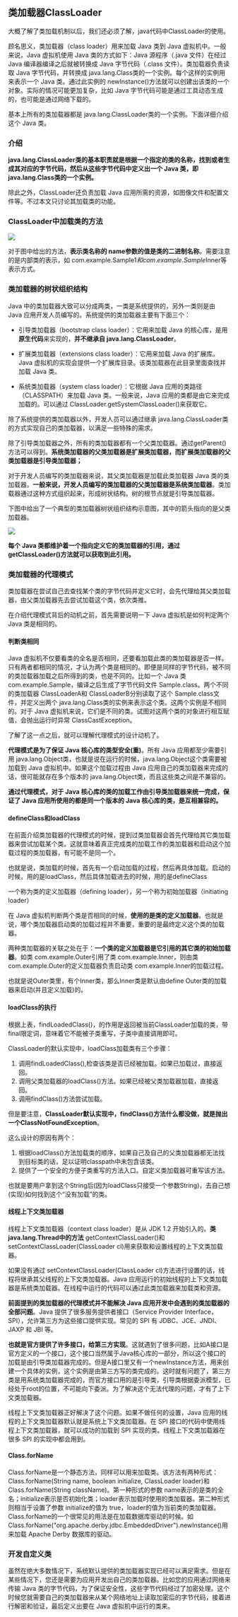 ## 类加载器ClassLoader
大概了解了类加载机制以后，我们还必须了解，java代码中ClassLoader的使用。

顾名思义，类加载器（class loader）用来加载 Java 类到 Java 虚拟机中。一般来说，Java 虚拟机使用 Java 类的方式如下：Java 源程序（.java 文件）在经过 Java 编译器编译之后就被转换成 Java 字节代码（.class 文件）。类加载器负责读取 Java 字节代码，并转换成 java.lang.Class类的一个实例。每个这样的实例用来表示一个 Java 类。通过此实例的 newInstance()方法就可以创建出该类的一个对象。实际的情况可能更加复杂，比如 Java 字节代码可能是通过工具动态生成的，也可能是通过网络下载的。

基本上所有的类加载器都是 java.lang.ClassLoader类的一个实例。下面详细介绍这个 Java 类。


### 介绍
**java.lang.ClassLoader类的基本职责就是根据一个指定的类的名称，找到或者生成其对应的字节代码，然后从这些字节代码中定义出一个 Java 类，即 java.lang.Class类的一个实例。**

除此之外，ClassLoader还负责加载 Java 应用所需的资源，如图像文件和配置文件等。不过本文只讨论其加载类的功能。

### ClassLoader中加载类的方法

![](image/classloader0.png)

对于图中给出的方法，**表示类名称的 name参数的值是类的二进制名称**。需要注意的是内部类的表示，如 com.example.Sample$1和 com.example.Sample$Inner等表示方式。

### 类加载器的树状组织结构
Java 中的类加载器大致可以分成两类，一类是系统提供的，另外一类则是由 Java 应用开发人员编写的。系统提供的类加载器主要有下面三个：

 - 引导类加载器（bootstrap class loader）：它用来加载 Java 的核心库，是用**原生代码**来实现的，**并不继承自 java.lang.ClassLoader**。

 - 扩展类加载器（extensions class loader）：它用来加载 Java 的扩展库。Java 虚拟机的实现会提供一个扩展库目录。该类加载器在此目录里面查找并加载 Java 类。

 - 系统类加载器（system class loader）：它根据 Java 应用的类路径（CLASSPATH）来加载 Java 类。一般来说，Java 应用的类都是由它来完成加载的。可以通过 ClassLoader.getSystemClassLoader()来获取它。

除了系统提供的类加载器以外，开发人员可以通过继承 java.lang.ClassLoader类的方式实现自己的类加载器，以满足一些特殊的需求。

除了引导类加载器之外，所有的类加载器都有一个父类加载器。通过getParent()方法可以得到。**系统类加载器的父类加载器是扩展类加载器，而扩展类加载器的父类加载器是引导类加载器；**

对于开发人员编写的类加载器来说，其父类加载器是加载此类加载器 Java 类的类加载器。**一般来说，开发人员编写的类加载器的父类加载器是系统类加载器**。类加载器通过这种方式组织起来，形成树状结构。树的根节点就是引导类加载器。

下图中给出了一个典型的类加载器树状组织结构示意图，其中的箭头指向的是父类加载器。

![](image/classloader1.jpg)

**每个 Java 类都维护着一个指向定义它的类加载器的引用，通过 getClassLoader()方法就可以获取到此引用。**

### 类加载器的代理模式
类加载器在尝试自己去查找某个类的字节代码并定义它时，会先代理给其父类加载器，由父类加载器先去尝试加载这个类，依次类推。

在介绍代理模式背后的动机之前，首先需要说明一下 Java 虚拟机是如何判定两个 Java 类是相同的。

#### 判断类相同

Java 虚拟机不仅要看类的全名是否相同，还要看加载此类的类加载器是否一样。只有两者都相同的情况，才认为两个类是相同的。即便是同样的字节代码，被不同的类加载器加载之后所得到的类，也是不同的。比如一个 Java 类 com.example.Sample，编译之后生成了字节代码文件 Sample.class。两个不同的类加载器 ClassLoaderA和 ClassLoaderB分别读取了这个 Sample.class文件，并定义出两个 java.lang.Class类的实例来表示这个类。这两个实例是不相同的。对于 Java 虚拟机来说，它们是不同的类。试图对这两个类的对象进行相互赋值，会抛出运行时异常 ClassCastException。

了解了这一点之后，就可以理解代理模式的设计动机了。

**代理模式是为了保证 Java 核心库的类型安全(重)**。所有 Java 应用都至少需要引用 java.lang.Object类，也就是说在运行的时候，java.lang.Object这个类需要被加载到 Java 虚拟机中。如果这个加载过程由 Java 应用自己的类加载器来完成的话，很可能就存在多个版本的 java.lang.Object类，而且这些类之间是不兼容的。

**通过代理模式，对于 Java 核心库的类的加载工作由引导类加载器来统一完成，保证了 Java 应用所使用的都是同一个版本的 Java 核心库的类，是互相兼容的。**

#### defineClass和loadClass
在前面介绍类加载器的代理模式的时候，提到过类加载器会首先代理给其它类加载器来尝试加载某个类。这就意味着真正完成类的加载工作的类加载器和启动这个加载过程的类加载器，有可能不是同一个。

也就是说，类加载的时候，首先有一个启动加载的过程，然后再具体加载。启动的时候，用的是loadClass，然后具体加载进去的时候，用的是defineClass

一个称为类的定义加载器（defining loader），另一个称为初始加载器（initiating loader）

在 Java 虚拟机判断两个类是否相同的时候，**使用的是类的定义加载器**。也就是说，哪个类加载器启动类的加载过程并不重要，重要的是最终定义这个类的加载器。

两种类加载器的关联之处在于：**一个类的定义加载器是它引用的其它类的初始加载器**。如类 com.example.Outer引用了类 com.example.Inner，则由类 com.example.Outer的定义加载器负责启动类 com.example.Inner的加载过程。

也就是说Outer类里，有个Inner类，那么Inner类是默认由define Outer类的加载器来启动(并且定义加载)的。

#### loadClass的执行
根据上表，findLoadedClass()，的作用是返回被当前ClassLoader加载的类，带final限定词，意味着它不能被子类重写，子类中直接调用即可。

ClassLoader的默认实现中，loadClass加载类有三个步骤：
1. 调用findLoadedClass(),检查该类是否已经被加载。如果已加载过，直接返回。
2. 调用父类加载器的loadClass()方法。如果已经被父类加载器加载，直接返回。
3. 调用findClass()方法尝试加载。

但是要注意，**ClassLoader默认实现中，findClass()方法什么都没做，就是抛出一个ClassNotFoundException**。

这么设计的原因有两个：

1. 根据loadClass()方法加载类的顺序，如果自己及自己的父类加载器都无法找到目标类的话，足以证明classpath中未包含该类。
2. 提供了一个安全的方便子类重写的方法入口。自定义类加载器可重写该方法。

也就是要用户拿到这个String后(因为loadClass只接受一个参数String)，去自己想(实现)如何找到这个“没有加载”的类。



#### 线程上下文类加载器
线程上下文类加载器（context class loader）是从 JDK 1.2 开始引入的。**类 java.lang.Thread中的方法** getContextClassLoader()和 setContextClassLoader(ClassLoader cl)用来获取和设置线程的上下文类加载器。

如果没有通过 setContextClassLoader(ClassLoader cl)方法进行设置的话，线程将继承其父线程的上下文类加载器。Java 应用运行的初始线程的上下文类加载器是系统类加载器。在线程中运行的代码可以通过此类加载器来加载类和资源。

**前面提到的类加载器的代理模式并不能解决 Java 应用开发中会遇到的类加载器的全部问题**。Java 提供了很多服务提供者接口（Service Provider Interface，SPI），允许第三方为这些接口提供实现。常见的 SPI 有 JDBC、JCE、JNDI、JAXP 和 JBI 等。

**也就是官方提供了许多接口，给第三方实现**。这就遇到了很多问题，比如A接口是官方定义的一个接口，这个接口当然属于Java核心库的一部分，所以这个接口的加载是由引导类加载器完成的。但是A接口里又有一个newInstance方法，用来创建一个具体的实例，这个实例是由第三方写的类完成的。这时就有问题了，第三方类是用系统类加载器完成的，而官方接口用的是引导类，引导类根据委派模型，已经处于root的位置，不可能向下委派。为了解决这个无法代理的问题，才有了上下文类加载器。

线程上下文类加载器正好解决了这个问题。如果不做任何的设置，Java 应用的线程的上下文类加载器默认就是系统上下文类加载器。在 SPI 接口的代码中使用线程上下文类加载器，就可以成功的加载到 SPI 实现的类。线程上下文类加载器在很多 SPI 的实现中都会用到。

#### Class.forName
Class.forName是一个静态方法，同样可以用来加载类。该方法有两种形式：Class.forName(String name, boolean initialize, ClassLoader loader)和 Class.forName(String className)。第一种形式的参数 name表示的是类的全名；initialize表示是否初始化类；loader表示加载时使用的类加载器。第二种形式则相当于设置了参数 initialize的值为 true，loader的值为当前类的类加载器。Class.forName的一个很常见的用法是在加载数据库驱动的时候。如 Class.forName("org.apache.derby.jdbc.EmbeddedDriver").newInstance()用来加载 Apache Derby 数据库的驱动。

### 开发自定义类
虽然在绝大多数情况下，系统默认提供的类加载器实现已经可以满足需求。但是在某些情况下，您还是需要为应用开发出自己的类加载器。比如您的应用通过网络来传输 Java 类的字节代码，为了保证安全性，这些字节代码经过了加密处理。这个时候您就需要自己的类加载器来从某个网络地址上读取加密后的字节代码，接着进行解密和验证，最后定义出要在 Java 虚拟机中运行的类来。
